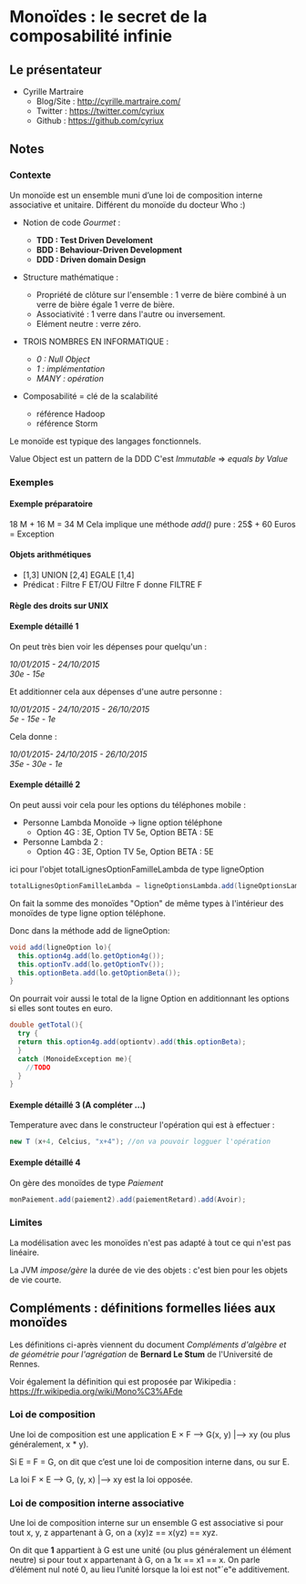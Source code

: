 # Monoïdes : le secret de la composabilité infinie

## Le présentateur

* Cyrille Martraire
  - Blog/Site : http://cyrille.martraire.com/
  - Twitter : https://twitter.com/cyriux
  - Github : https://github.com/cyriux

## Notes

### Contexte

Un monoïde est un ensemble muni d’une loi de composition interne associative et
unitaire.
Différent du monoïde du docteur Who :)

* Notion de code _Gourmet_ :
  - __TDD : Test Driven Develoment__
  - __BDD : Behaviour-Driven Development__
  - __DDD : Driven domain Design__

* Structure mathématique :
  - Propriété de clôture sur l'ensemble : 1 verre de bière combiné à un verre de bière égale 1 verre de bière.
  - Associativité : 1 verre dans l'autre ou inversement.
  - Elément neutre : verre zéro.

* TROIS NOMBRES EN INFORMATIQUE :
  - _0 : Null Object_
  - _1 : implémentation_
  - _MANY : opération_

* Composabilité = clé de la scalabilité
  - référence Hadoop
  - référence Storm

Le monoïde est typique des langages fonctionnels.

Value Object est un pattern de la DDD
C'est _Immutable_ => _equals by Value_

### Exemples

#### Exemple préparatoire

18 M + 16 M = 34 M
Cela implique une méthode *add()* pure : 25$ + 60 Euros = Exception

#### Objets arithmétiques
- [1,3]  UNION [2,4] EGALE [1,4]<br/>
- Prédicat : Filtre F ET/OU Filtre F donne FILTRE F <br/>

#### Règle des droits sur UNIX

#### Exemple détaillé 1

On peut très bien voir les dépenses pour quelqu'un :

_10/01/2015 - 24/10/2015_<br/>
_30e        - 15e_<br/>

Et additionner cela aux dépenses d'une autre personne :

_10/01/2015 - 24/10/2015 - 26/10/2015_<br/>
_5e         - 15e        - 1e_<br/>

 Cela donne :

_10/01/2015- 24/10/2015 - 26/10/2015_<br/>
_35e       - 30e        - 1e_<br/>

#### Exemple détaillé 2

On peut aussi voir cela pour les options du téléphones mobile :

* Personne Lambda Monoïde -> ligne option téléphone
  - Option 4G : 3E, Option TV 5e, Option BETA : 5E
* Personne Lambda 2 :
  - Option 4G : 3E, Option TV 5e, Option BETA : 5E

ici pour l'objet totalLignesOptionFamilleLambda de type ligneOption

```java
totalLignesOptionFamilleLambda = ligneOptionsLambda.add(ligneOptionsLambda2);
```

On fait la somme des monoïdes "Option" de même types à l'intérieur des monoïdes de type ligne option téléphone.

Donc dans la méthode add de ligneOption:

```java
void add(ligneOption lo){
  this.option4g.add(lo.getOption4g());
  this.optionTv.add(lo.getOptionTv());
  this.optionBeta.add(lo.getOptionBeta());
}
```

On pourrait voir aussi le total de la ligne Option en additionnant les options si elles sont toutes en euro.

```java
double getTotal(){
  try {
  return this.option4g.add(optiontv).add(this.optionBeta);
  }
  catch (MonoideException me){
    //TODO
  }
}
```

#### Exemple détaillé 3 (A compléter ...)

Temperature avec dans le constructeur l'opération qui est à effectuer :

```java
new T (x+4, Celcius, "x+4"); //on va pouvoir logguer l'opération
```

#### Exemple détaillé  4

On gère des monoïdes de type *Paiement*

```java
monPaiement.add(paiement2).add(paiementRetard).add(Avoir);
```

### Limites

La modélisation avec les monoïdes n'est pas adapté à tout ce qui n'est pas linéaire.

La JVM _impose/gère_ la durée de vie des objets : c'est bien pour les objets de vie courte.

## Compléments : définitions formelles liées aux monoïdes

Les définitions ci-après viennent du document _Compléments d'algèbre et de géométrie pour l'agrégation_ de __Bernard Le Stum__ de l'Université de Rennes.

Voir également la définition qui est proposée par Wikipedia : https://fr.wikipedia.org/wiki/Mono%C3%AFde

### Loi de composition

Une loi de composition est une application E × F --> G(x, y) |--> xy (ou plus
généralement, x * y).

Si E = F = G, on dit que c’est une loi de composition interne dans, ou sur E.

La loi F × E --> G, (y, x) |--> xy est la loi opposée.

### Loi de composition interne associative

Une loi de composition interne sur un ensemble G est associative si pour tout x, y, z appartenant à G, on a (xy)z == x(yz) == xyz.

On dit que **1** appartient à G est une unité (ou plus généralement un élément neutre) si pour tout
x appartenant à G, on a 1x == x1 == x.
On parle d’élément nul noté 0, au lieu l’unité lorsque la loi est not"´e"e additivement.
